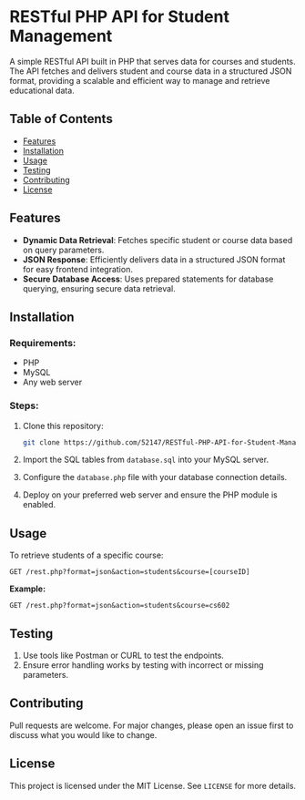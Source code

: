 # RESTful PHP API for Student Management

A simple RESTful API built in PHP that serves data for courses and students. The API fetches and delivers student and course data in a structured JSON format, providing a scalable and efficient way to manage and retrieve educational data.

## Table of Contents

- [Features](#features)
- [Installation](#installation)
- [Usage](#usage)
- [Testing](#testing)
- [Contributing](#contributing)
- [License](#license)

## Features

- **Dynamic Data Retrieval**: Fetches specific student or course data based on query parameters.
- **JSON Response**: Efficiently delivers data in a structured JSON format for easy frontend integration.
- **Secure Database Access**: Uses prepared statements for database querying, ensuring secure data retrieval.

## Installation

### Requirements:

- PHP 
- MySQL 
- Any web server 

### Steps:

1. Clone this repository:
    ```bash
    git clone https://github.com/52147/RESTful-PHP-API-for-Student-Management
    ```

2. Import the SQL tables from `database.sql` into your MySQL server.
3. Configure the `database.php` file with your database connection details.
4. Deploy on your preferred web server and ensure the PHP module is enabled.

## Usage

To retrieve students of a specific course:
```
GET /rest.php?format=json&action=students&course=[courseID]
```
**Example:**
```
GET /rest.php?format=json&action=students&course=cs602
```


## Testing

1. Use tools like Postman or CURL to test the endpoints.
2. Ensure error handling works by testing with incorrect or missing parameters.

## Contributing

Pull requests are welcome. For major changes, please open an issue first to discuss what you would like to change.

## License

This project is licensed under the MIT License. See `LICENSE` for more details.

